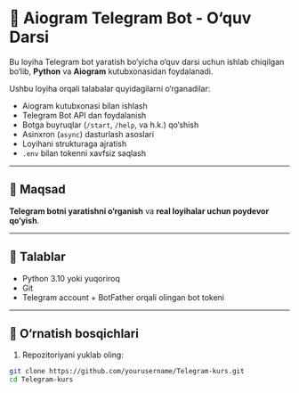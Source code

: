 # 🤖 Aiogram Telegram Bot - O‘quv Darsi

Bu loyiha Telegram bot yaratish bo‘yicha o‘quv darsi uchun ishlab chiqilgan bo‘lib, **Python** va **Aiogram** kutubxonasidan foydalanadi.

Ushbu loyiha orqali talabalar quyidagilarni o‘rganadilar:

- Aiogram kutubxonasi bilan ishlash
- Telegram Bot API dan foydalanish
- Botga buyruqlar (`/start`, `/help`, va h.k.) qo‘shish
- Asinxron (`async`) dasturlash asoslari
- Loyihani strukturaga ajratish
- `.env` bilan tokenni xavfsiz saqlash

---

## 🎯 Maqsad

**Telegram botni yaratishni o‘rganish** va **real loyihalar uchun poydevor qo‘yish**.

---

## 🧰 Talablar

- Python 3.10 yoki yuqoriroq
- Git
- Telegram account + BotFather orqali olingan bot tokeni

---

## 🔧 O‘rnatish bosqichlari

1. Repozitoriyani yuklab oling:

```bash
git clone https://github.com/yourusername/Telegram-kurs.git
cd Telegram-kurs
